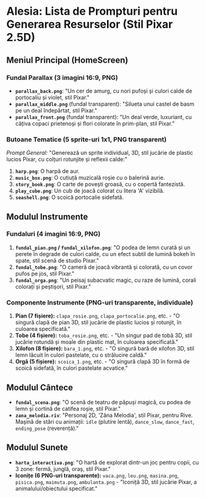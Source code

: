 # Alesia: Lista de Prompturi pentru Generarea Resurselor (Stil Pixar 2.5D)

## Meniul Principal (HomeScreen)
### Fundal Parallax (3 imagini 16:9, PNG)
- **`parallax_back.png`**: "Un cer de amurg, cu nori pufoși și culori calde de portocaliu și violet, stil Pixar."
- **`parallax_middle.png`** (fundal transparent): "Silueta unui castel de basm pe un deal îndepărtat, stil Pixar."
- **`parallax_front.png`** (fundal transparent): "Un deal verde, luxuriant, cu câțiva copaci prietenoși și flori colorate în prim-plan, stil Pixar."

### Butoane Tematice (5 sprite-uri 1x1, PNG transparent)
*Prompt General:* "Generează un sprite individual, 3D, stil jucărie de plastic lucios Pixar, cu colțuri rotunjite și reflexii calde:"
1.  **`harp.png`**: O harpă de aur.
2.  **`music_box.png`**: O cutiuță muzicală roșie cu o balerină aurie.
3.  **`story_book.png`**: O carte de povești groasă, cu o copertă fantezistă.
4.  **`play_cube.png`**: Un cub de joacă colorat cu litera 'A' vizibilă.
5.  **`seashell.png`**: O scoică portocalie sidefată.

## Modulul Instrumente
### Fundaluri (4 imagini 16:9, PNG)
1.  **`fundal_pian.png` / `fundal_xilofon.png`**: "O podea de lemn curată și un perete în degrade de culori calde, cu un efect subtil de lumină bokeh în spate, stil scenă de studio Pixar."
2.  **`fundal_tobe.png`**: "O cameră de joacă vibrantă și colorată, cu un covor pufos pe jos, stil Pixar."
3.  **`fundal_orga.png`**: "Un peisaj subacvatic magic, cu raze de lumină, corali colorați și peștișori, stil Pixar."

### Componente Instrumente (PNG-uri transparente, individuale)
1.  **Pian (7 fișiere):** `clapa_rosie.png`, `clapa_portocalie.png`, etc. - "O singură clapă de pian 3D, stil jucărie de plastic lucios și rotunjit, în culoarea specificată."
2.  **Tobe (4 fișiere):** `toba_rosie.png`, etc. - "Un singur pad de tobă 3D, stil jucărie rotundă și moale din plastic mat, în culoarea specificată."
3.  **Xilofon (8 fișiere):** `bara_1.png`, etc. - "O singură bară de xilofon 3D, stil lemn lăcuit în culori pastelate, cu o strălucire caldă."
4.  **Orgă (5 fișiere):** `scoica_1.png`, etc. - "O singură clapă 3D în formă de scoică sidefată, în culori pastelate acvatice."

## Modulul Cântece
- **`fundal_scena.png`**: "O scenă de teatru de păpuși magică, cu podea de lemn și cortină de catifea roșie, stil Pixar."
- **`zana_melodia.riv`**: "Personaj 2D, 'Zâna Melodia', stil Pixar, pentru Rive. Mașină de stări cu animații: `idle` (plutire lentă), `dance_slow`, `dance_fast`, `ending_pose` (reverență)."

## Modulul Sunete
- **`harta_interactiva.png`**: "O hartă de explorat dintr-un joc pentru copii, cu 3 zone: fermă, junglă, oraș, stil Pixar."
- **Iconițe (6 PNG-uri transparente):** `vaca.png`, `leu.png`, `masina.png`, `pisica.png`, `maimuta.png`, `ambulanta.png` - "Iconiță 3D, stil jucărie Pixar, a animalului/obiectului specificat."
